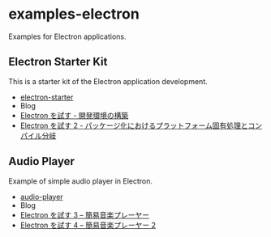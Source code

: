 # examples-electron

Examples for Electron applications.

## Electron Starter Kit

This is a starter kit of the Electron application development.

* [electron-starter](./electron-starter)
* Blog
 * [Electron を試す - 開発環境の構築](http://akabeko.me/blog/2015/09/electron/)
 * [Electron を試す 2 - パッケージ化におけるプラットフォーム固有処理とコンパイル分岐](http://akabeko.me/blog/2015/10/electron-2/)

## Audio Player

Example of simple audio player in Electron.

* [audio-player](./audio-player)
* Blog
 * [Electron を試す 3 – 簡易音楽プレーヤー](http://akabeko.me/blog/2015/10/electron-3/)
 * [Electron を試す 4 – 簡易音楽プレーヤー 2](http://akabeko.me/blog/2015/10/electron-4/)
